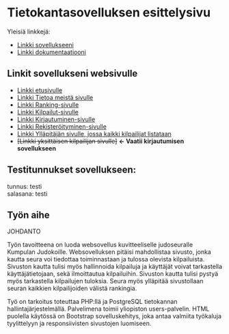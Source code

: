 # Tietokantasovelluksen esittelysivu

Yleisiä linkkejä:

* [Linkki sovellukseeni](http://laimikko.users.cs.helsinki.fi/KuJudo/)
* [Linkki dokumentaatiooni](https://github.com/laimikko1/Tsoha-Bootstrap/blob/master/doc/dokumentaatio.pdf)  
  
<h2>Linkit sovellukseni websivulle</h2>  
    
    
* [Linkki etusivulle](http://laimikko.users.cs.helsinki.fi/KuJudo/)
* [Linkki Tietoa meistä sivulle](http://laimikko.users.cs.helsinki.fi/KuJudo/esittely)
* [Linkki Ranking-sivulle](http://laimikko.users.cs.helsinki.fi/KuJudo/ranking)
* [Linkki Kilpailut-sivulle](http://laimikko.users.cs.helsinki.fi/KuJudo/kilpailut)
* [Linkki Kirjautuminen-sivulle](http://laimikko.users.cs.helsinki.fi/KuJudo/kirjautuminen)
* [Linkki Rekisteröityminen-sivulle](http://laimikko.users.cs.helsinki.fi/KuJudo/rekisteroityminen)
* [Linkki Ylläpitäjän sivulle, jossa kaikki kilpailijat listataan](http://laimikko.users.cs.helsinki.fi/KuJudo/yllapitajan_sivu)
* ~~[Linkki yksittäisen kilpailijan sivulle]~~ **<- Vaatii kirjautumisen sovellukseen**

## Testitunnukset sovellukseen:
tunnus: testi  
salasana: testi

  
## Työn aihe

JOHDANTO

Työn tavoitteena on luoda websovellus kuvitteeliselle judoseuralle Kumpulan Judokoille.
Websovelluksen pitäisi mahdollistaa sivusto, jonka kautta seura voi tiedottaa toiminnastaan ja tulossa olevista kilpailuista. Sivuston kautta tulisi myös hallinnoida kilpailuja ja käyttäjät voivat tarkastella käyttäjätietojaan, sekä ilmoittautua kilpailuihin. Sivuston kautta tulisi pystyä myös tarkastella kilpailujen tuloksia. Seura myös ylläpitää sivustollaan seuran kaikkien kilpailijoiden välistä rankingia.

Työ on tarkoitus toteuttaa PHP:llä ja PostgreSQL tietokannan hallintajärjestelmällä. Palvelimena toimii yliopiston users-palvelin. HTML puolella käytössä on Bootstrap sovelluskehitys, joka antaa valmiita työkaluja tyylittelyyn ja responsiivisten sivustojen luomiseen.



